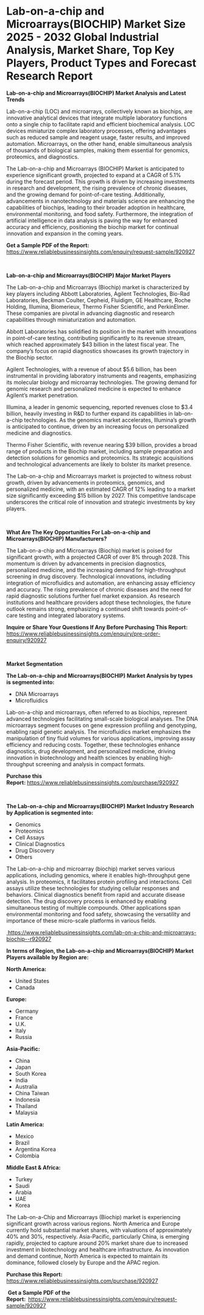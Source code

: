 <p><h1>Lab-on-a-chip and Microarrays(BIOCHIP) Market Size 2025 - 2032 Global Industrial Analysis, Market Share, Top Key Players, Product Types and Forecast Research Report</h1></p><p><strong>Lab-on-a-chip and Microarrays(BIOCHIP) Market Analysis and Latest Trends</strong></p>
<p><p>Lab-on-a-chip (LOC) and microarrays, collectively known as biochips, are innovative analytical devices that integrate multiple laboratory functions onto a single chip to facilitate rapid and efficient biochemical analysis. LOC devices miniaturize complex laboratory processes, offering advantages such as reduced sample and reagent usage, faster results, and improved automation. Microarrays, on the other hand, enable simultaneous analysis of thousands of biological samples, making them essential for genomics, proteomics, and diagnostics.</p><p>The Lab-on-a-chip and Microarrays (BIOCHIP) Market is anticipated to experience significant growth, projected to expand at a CAGR of 5.1% during the forecast period. This growth is driven by increasing investments in research and development, the rising prevalence of chronic diseases, and the growing demand for point-of-care testing. Additionally, advancements in nanotechnology and materials science are enhancing the capabilities of biochips, leading to their broader adoption in healthcare, environmental monitoring, and food safety. Furthermore, the integration of artificial intelligence in data analysis is paving the way for enhanced accuracy and efficiency, positioning the biochip market for continual innovation and expansion in the coming years.</p></p>
<p><strong>Get a Sample PDF of the Report:&nbsp;</strong> <a href="https://www.reliablebusinessinsights.com/enquiry/request-sample/920927?utm_campaign=2278&utm_medium=2&utm_source=Github&utm_content=ia&utm_term=13042025&utm_id=lab-on-a-chip-and-microarraysbiochip">https://www.reliablebusinessinsights.com/enquiry/request-sample/920927</a></p>
<p>&nbsp;</p>
<p><strong>Lab-on-a-chip and Microarrays(BIOCHIP) Major Market Players</strong></p>
<p><p>The Lab-on-a-chip and Microarrays (Biochip) market is characterized by key players including Abbott Laboratories, Agilent Technologies, Bio-Rad Laboratories, Beckman Coulter, Cepheid, Fluidigm, GE Healthcare, Roche Holding, Illumina, Biomerieux, Thermo Fisher Scientific, and PerkinElmer. These companies are pivotal in advancing diagnostic and research capabilities through miniaturization and automation.</p><p>Abbott Laboratories has solidified its position in the market with innovations in point-of-care testing, contributing significantly to its revenue stream, which reached approximately $43 billion in the latest fiscal year. The company’s focus on rapid diagnostics showcases its growth trajectory in the Biochip sector.</p><p>Agilent Technologies, with a revenue of about $5.6 billion, has been instrumental in providing laboratory instruments and reagents, emphasizing its molecular biology and microarray technologies. The growing demand for genomic research and personalized medicine is expected to enhance Agilent’s market penetration.</p><p>Illumina, a leader in genomic sequencing, reported revenues close to $3.4 billion, heavily investing in R&D to further expand its capabilities in lab-on-a-chip technologies. As the genomics market accelerates, Illumina’s growth is anticipated to continue, driven by an increasing focus on personalized medicine and diagnostics.</p><p>Thermo Fisher Scientific, with revenue nearing $39 billion, provides a broad range of products in the Biochip market, including sample preparation and detection solutions for genomics and proteomics. Its strategic acquisitions and technological advancements are likely to bolster its market presence.</p><p>The Lab-on-a-chip and Microarrays market is projected to witness robust growth, driven by advancements in proteomics, genomics, and personalized medicine, with an estimated CAGR of 12% leading to a market size significantly exceeding $15 billion by 2027. This competitive landscape underscores the critical role of innovation and strategic investments by key players.</p></p>
<p>&nbsp;</p>
<p><strong>What Are The Key Opportunities For Lab-on-a-chip and Microarrays(BIOCHIP) Manufacturers?</strong></p>
<p><p>The Lab-on-a-chip and Microarrays (Biochip) market is poised for significant growth, with a projected CAGR of over 8% through 2028. This momentum is driven by advancements in precision diagnostics, personalized medicine, and the increasing demand for high-throughput screening in drug discovery. Technological innovations, including integration of microfluidics and automation, are enhancing assay efficiency and accuracy. The rising prevalence of chronic diseases and the need for rapid diagnostic solutions further fuel market expansion. As research institutions and healthcare providers adopt these technologies, the future outlook remains strong, emphasizing a continued shift towards point-of-care testing and integrated laboratory systems.</p></p>
<p><strong>Inquire or Share Your Questions If Any Before Purchasing This Report:</strong> <a href="https://www.reliablebusinessinsights.com/enquiry/pre-order-enquiry/920927?utm_campaign=2278&utm_medium=2&utm_source=Github&utm_content=ia&utm_term=13042025&utm_id=lab-on-a-chip-and-microarraysbiochip">https://www.reliablebusinessinsights.com/enquiry/pre-order-enquiry/920927</a></p>
<p>&nbsp;</p>
<p><strong>Market Segmentation</strong></p>
<p><strong>The Lab-on-a-chip and Microarrays(BIOCHIP) Market Analysis by types is segmented into:</strong></p>
<p><ul><li>DNA Microarrays</li><li>Microfluidics</li></ul></p>
<p><p>Lab-on-a-chip and microarrays, often referred to as biochips, represent advanced technologies facilitating small-scale biological analyses. The DNA microarrays segment focuses on gene expression profiling and genotyping, enabling rapid genetic analysis. The microfluidics market emphasizes the manipulation of tiny fluid volumes for various applications, improving assay efficiency and reducing costs. Together, these technologies enhance diagnostics, drug development, and personalized medicine, driving innovation in biotechnology and health sciences by enabling high-throughput screening and analysis in compact formats.</p></p>
<p><strong>Purchase this Report:&nbsp;</strong><a href="https://www.reliablebusinessinsights.com/purchase/920927?utm_campaign=2278&utm_medium=2&utm_source=Github&utm_content=ia&utm_term=13042025&utm_id=lab-on-a-chip-and-microarraysbiochip">https://www.reliablebusinessinsights.com/purchase/920927</a></p>
<p>&nbsp;</p>
<p><strong>The Lab-on-a-chip and Microarrays(BIOCHIP) Market Industry Research by Application is segmented into:</strong></p>
<p><ul><li>Genomics</li><li>Proteomics</li><li>Cell Assays</li><li>Clinical Diagnostics</li><li>Drug Discovery</li><li>Others</li></ul></p>
<p><p>The Lab-on-a-chip and microarray (biochip) market serves various applications, including genomics, where it enables high-throughput gene analysis. In proteomics, it facilitates protein profiling and interactions. Cell assays utilize these technologies for studying cellular responses and behaviors. Clinical diagnostics benefit from rapid and accurate disease detection. The drug discovery process is enhanced by enabling simultaneous testing of multiple compounds. Other applications span environmental monitoring and food safety, showcasing the versatility and importance of these micro-scale platforms in various fields.</p></p>
<p><a href="https://www.reliablebusinessinsights.com/lab-on-a-chip-and-microarrays-biochip--r920927?utm_campaign=2278&utm_medium=2&utm_source=Github&utm_content=ia&utm_term=13042025&utm_id=lab-on-a-chip-and-microarraysbiochip">&nbsp;https://www.reliablebusinessinsights.com/lab-on-a-chip-and-microarrays-biochip--r920927</a></p>
<p><strong>In terms of Region, the Lab-on-a-chip and Microarrays(BIOCHIP) Market Players available by Region are:</strong></p>
<p>
    <p> <strong> North America: </strong>
        <ul>
            <li>United States</li>
            <li>Canada</li>
        </ul>
        </p> 
    <p> <strong> Europe: </strong>
        <ul>
            <li>Germany</li>
            <li>France</li>
            <li>U.K.</li>
            <li>Italy</li>
            <li>Russia</li>
        </ul>
        </p> 
    <p> <strong> Asia-Pacific: </strong>
        <ul>
            <li>China</li>
            <li>Japan</li>
            <li>South Korea</li>
            <li>India</li>
            <li>Australia</li>
            <li>China Taiwan</li>
            <li>Indonesia</li>
            <li>Thailand</li>
            <li>Malaysia</li>
        </ul>
        </p> 
    <p> <strong> Latin America: </strong>
        <ul>
            <li>Mexico</li>
            <li>Brazil</li>
            <li>Argentina Korea</li>
            <li>Colombia</li>
        </ul>
        </p> 
    <p> <strong> Middle East & Africa: </strong>
        <ul>
            <li>Turkey</li>
            <li>Saudi</li>
            <li>Arabia</li>
            <li>UAE</li>
            <li>Korea</li>
        </ul>
    </p>
    </p>
<p><p>The Lab-on-a-Chip and Microarrays (Biochip) market is experiencing significant growth across various regions. North America and Europe currently hold substantial market shares, with valuations of approximately 40% and 30%, respectively. Asia-Pacific, particularly China, is emerging rapidly, projected to capture around 20% market share due to increased investment in biotechnology and healthcare infrastructure. As innovation and demand continue, North America is expected to maintain its dominance, followed closely by Europe and the APAC region.</p></p>
<p><strong>Purchase this Report: </strong><a href="https://www.reliablebusinessinsights.com/purchase/920927?utm_campaign=2278&utm_medium=2&utm_source=Github&utm_content=ia&utm_term=13042025&utm_id=lab-on-a-chip-and-microarraysbiochip">https://www.reliablebusinessinsights.com/purchase/920927</a></p>
<p>&nbsp;<strong>Get a Sample PDF of the Report:&nbsp;&nbsp;</strong><a href="https://www.reliablebusinessinsights.com/enquiry/request-sample/920927?utm_campaign=2278&utm_medium=2&utm_source=Github&utm_content=ia&utm_term=13042025&utm_id=lab-on-a-chip-and-microarraysbiochip">https://www.reliablebusinessinsights.com/enquiry/request-sample/920927</a></p>
<p><strong></strong></p>
<p><p></p><p></p><p></p></p>